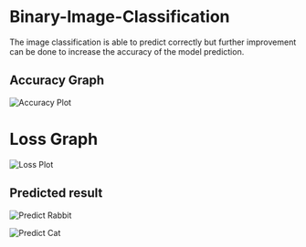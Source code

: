 ﻿# Binary-Image-Classification
The image classification is able to predict correctly but further improvement can be done to increase the accuracy of the model prediction.

## Accuracy Graph
![Accuracy Plot](https://github.com/Ruzanaaris/Binary-Image-Classification/assets/95346773/9a7e20fe-71be-4477-85f6-9279486d99b6)

# Loss Graph
![Loss Plot](https://github.com/Ruzanaaris/Binary-Image-Classification/assets/95346773/b39d7554-c3f7-410e-800b-67ac781b6f71)


## Predicted result 
![Predict Rabbit](https://github.com/Ruzanaaris/Binary-Image-Classification/assets/95346773/5dfd5b17-146c-4e6e-a363-a6bee50b22f1)


![Predict Cat](https://github.com/Ruzanaaris/Binary-Image-Classification/assets/95346773/3a6b4379-b00a-4f9f-8934-2926b347bbf4)

